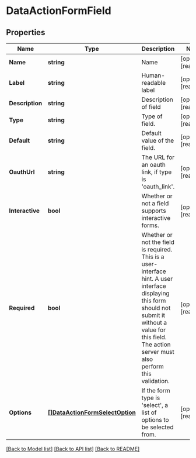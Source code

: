 # DataActionFormField

## Properties

Name | Type | Description | Notes
------------ | ------------- | ------------- | -------------
**Name** | **string** | Name | [optional] [readonly] 
**Label** | **string** | Human-readable label | [optional] [readonly] 
**Description** | **string** | Description of field | [optional] [readonly] 
**Type** | **string** | Type of field. | [optional] [readonly] 
**Default** | **string** | Default value of the field. | [optional] [readonly] 
**OauthUrl** | **string** | The URL for an oauth link, if type is &#39;oauth_link&#39;. | [optional] [readonly] 
**Interactive** | **bool** | Whether or not a field supports interactive forms. | [optional] [readonly] 
**Required** | **bool** | Whether or not the field is required. This is a user-interface hint. A user interface displaying this form should not submit it without a value for this field. The action server must also perform this validation. | [optional] [readonly] 
**Options** | [**[]DataActionFormSelectOption**](DataActionFormSelectOption.md) | If the form type is &#39;select&#39;, a list of options to be selected from. | [optional] [readonly] 

[[Back to Model list]](../README.md#documentation-for-models) [[Back to API list]](../README.md#documentation-for-api-endpoints) [[Back to README]](../README.md)


